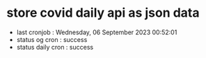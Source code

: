 # store covid daily api as json data

- last cronjob : Wednesday, 06 September 2023 00:52:01
- status og cron : success
- status daily cron : success
      
      